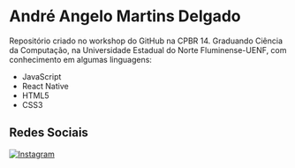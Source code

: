 # André Angelo Martins Delgado
Repositório criado no workshop do GitHub na CPBR 14.
Graduando Ciência da Computação, na Universidade Estadual do Norte Fluminense-UENF, com conhecimento em algumas linguagens:

- JavaScript
- React Native
- HTML5
- CSS3

## Redes Sociais
[![Instagram](https://www.itabirito.mg.leg.br/imagens/insta.png/image)](https://www.instagram.com/andremartinsd_/)
